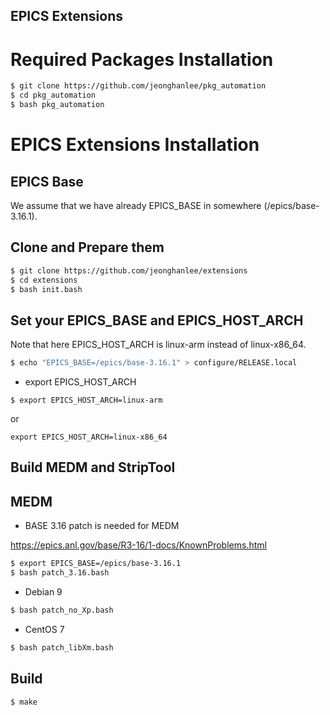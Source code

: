 EPICS Extensions
---


# Required Packages Installation

```sh
$ git clone https://github.com/jeonghanlee/pkg_automation
$ cd pkg_automation
$ bash pkg_automation
```


# EPICS Extensions Installation

## EPICS Base

We assume that we have already EPICS_BASE in somewhere (/epics/base-3.16.1).


## Clone and Prepare them
```sh
$ git clone https://github.com/jeonghanlee/extensions
$ cd extensions
$ bash init.bash
```

## Set your EPICS_BASE and EPICS_HOST_ARCH
Note that here EPICS_HOST_ARCH is linux-arm instead of linux-x86_64. 

```sh
$ echo "EPICS_BASE=/epics/base-3.16.1" > configure/RELEASE.local
```
* export EPICS_HOST_ARCH
```
$ export EPICS_HOST_ARCH=linux-arm
```
or
```
export EPICS_HOST_ARCH=linux-x86_64
```

## Build MEDM and StripTool


## MEDM
* BASE 3.16 patch is needed for MEDM

https://epics.anl.gov/base/R3-16/1-docs/KnownProblems.html
```sh
$ export EPICS_BASE=/epics/base-3.16.1
$ bash patch_3.16.bash
```

* Debian 9

```sh
$ bash patch_no_Xp.bash
```

* CentOS 7
```sh
$ bash patch_libXm.bash
```


## Build

```sh
$ make

```

